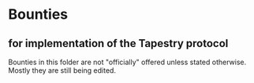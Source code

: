 Bounties
=====

for implementation of the Tapestry protocol
-----

Bounties in this folder are not "officially" offered unless stated otherwise. Mostly they are still being edited.
